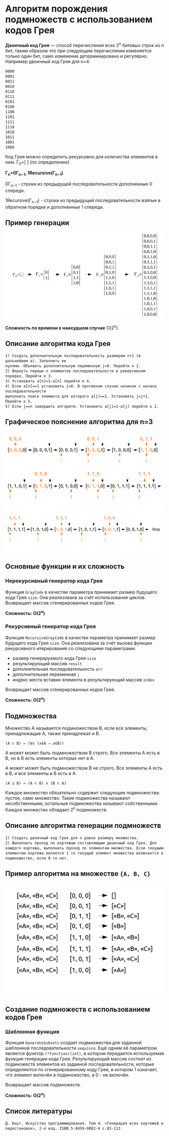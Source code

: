 # Алгоритм порождения подмножеств с использованием кодов Грея

**Двоичный код Грея** — способ перечисления всех 2<sup>n</sup>
битовых строк из n бит, таким образом что
при следующем перечислении изменяется только один бит, само изменение детерминировано и регулярно.
Например двоичный код Грея для n=4.
```
0000
0001
0011
0010
0110
0111
0101
0100
1100
1101
1111
1110
1010
1011
1001
1000
```

Код Грея можно определить рекурсивно для количества элементов в нем.
Γ<sub>0</sub>=[ ] (по определению)

**Γ<sub>n</sub>=0Γ<sub>n−1</sub>, 1Recursive(Г<sub>n−1</sub>)**.

0Γ<sub>n−1</sub> - строки из предыдущей последовательности дополненные 0 спереди.

1Recursive(Γ<sub>n−1</sub>) - строки из предыдущей последовательности взятые в обратном порядке и дополненные 1
спереди.


## Пример генерации

![ExampleGeneration](./images/ExampleGeneration.PNG)

**Сложность по времени в наихудшем случае** O(2<sup>n</sup>)

## Описание алгоритма кода Грея

```
1) Создать дополнительную последовательность размером n+1 (в дальнейшем a). Заполнить ее
нулями. Объявить дополнительную переменную j=0. Перейти к 2.
2) Вернуть первые n элементов последовательности в реверсивном порядке. Перейти к 3.
3) Установить a[n]=1-a[n] перейти к 4.
4) Если a[n]==1 установить j=0. В противном случае начиная с начала последовательности
выполнить поиск элемента для которого a[j]==1. Установить j=j+1. Перейти к 5.
5) Если j==n завершить алгоритм. Установить a[j]=1-a[j] перейти к 2.
```

## Графическое пояснение алгоритма для n=3

![ExampleGenerationCode1](./images/1ExampleFor3.PNG)
![ExampleGenerationCode2](./images/2ExampleFor3.PNG)

## Основные функции и их сложность

### Нерекурсивный генератор кода Грея

Функция `GrayCode` в качестве параметра принимает размер будущего кода Грея `size`. Она реализована за счёт использования циклов. Возвращает массив сгенерированных кодов Грея.

**Сложность: O(2<sup>n</sup>)**

### Рекурсивный генератор кода Грея

Функция `RecursiveGrayCode` в качестве параметра принимает размер будущего кода Грея `size`. Она реализована за счёт вызова функции рекурсивного итерирования со следующими параметрами:
+ размер генерируемого кода Грея `size` 
+ результирующий массив `result`
+ дополнительная последовательность `arr`
+ дополнительная переменная `j`
+ индекс места вставки элемента в результирующий массив `index`

Возвращает массив сгенерированных кодов Грея.

**Сложность: O(2<sup>n</sup>)**


## Подмножества

Множество A называется подмножеством B, если все элементы, принадлежащие А, также
принадлежат и B.
```
(A ⊂ B) ⇔ (∀x (x∈A ⇒ x∈B))
```
А может может быть подмножеством B строго. Все
элементы А есть в В, но в В есть элементы которых нет в А.

А может может быть подмножеством B не строго. Все
элементы А есть в В, и все элементы в В есть в А.
```
(A ⊆ B) ⇔ (A ⊂ B) ∧ (B ⊂ A)
```

Каждое множество обязательно содержит следующие подмножества: пустое, само множество.
Такие подмножества называют несобственными, остальные подмножества называют
собственными. Каждое множество обладает 2<sup>n</sup>
подмножеств.

## Описание алгоритма генерации подмножеств
```
1) Создать двоичный код Грея для n равно размеру множества.
2) Выполнить проход по кортежам составляющим двоичный код Грея. Для каждого кортежа, выполнить проход по элементам множества. Если текущим элементом кортежа является 1 то текущий элемент множества включается в подмножество, если 0 то нет.
```

## Пример алгоритма на множестве ```{A, B, C}```

![SubsetsABC](./images/SetsABC.PNG)


## Создание подмножеств с использованием кодов Грея

### Шаблонная функция

Функция `GenerateSubsets` создает подмножества для заданной шаблонной последовательности `sequince`. Ещё одним её параметром является функтор `(*function)(int)`, в котором передается используемая функция генерации кода Грея. Результирующий массив состоит из подмножеств элементов из заданной последовательности, которые определяются по сгенерированному коду Грея, в котором 1 означает, что элемент включён в подмножество, а 0 - не включён.

Возвращает массив подмножеств.

**Сложность: O(2<sup>n</sup>)**

## Список литературы
```
Д. Кнут. Искусство программирования. Том 4. «Генерация всех кортежей и
перестановок», 2-е изд. ISBN 5-8459-0082-4 с.83-113
